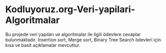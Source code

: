# Kodluyoruz.org-Veri-yapilari-Algoritmalar
Bu projede veri yapıları ve algoritmalar ile ilgili ödevlere cevaplar bulunmaktadır. Insertion sort, Merge sort, Binary Tree Search ödevleri için kısa ve basit açıklamalar mevcuttur.
